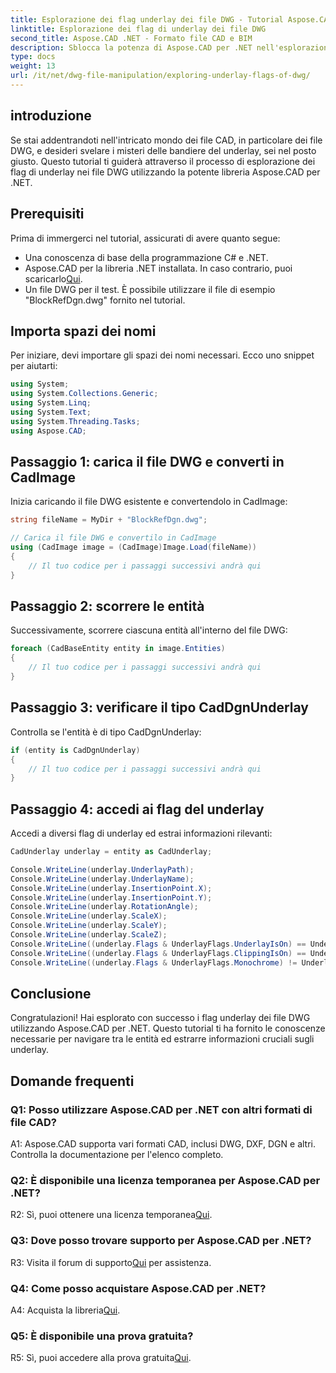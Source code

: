 ```yaml
---
title: Esplorazione dei flag underlay dei file DWG - Tutorial Aspose.CAD
linktitle: Esplorazione dei flag di underlay dei file DWG
second_title: Aspose.CAD .NET - Formato file CAD e BIM
description: Sblocca la potenza di Aspose.CAD per .NET nell'esplorazione dei flag di sottoposizione dei file DWG. Segui la nostra guida passo passo.
type: docs
weight: 13
url: /it/net/dwg-file-manipulation/exploring-underlay-flags-of-dwg/
---
```

## introduzione

Se stai addentrandoti nell'intricato mondo dei file CAD, in particolare dei file DWG, e desideri svelare i misteri delle bandiere del underlay, sei nel posto giusto. Questo tutorial ti guiderà attraverso il processo di esplorazione dei flag di underlay nei file DWG utilizzando la potente libreria Aspose.CAD per .NET.

## Prerequisiti

Prima di immergerci nel tutorial, assicurati di avere quanto segue:

- Una conoscenza di base della programmazione C# e .NET.
-  Aspose.CAD per la libreria .NET installata. In caso contrario, puoi scaricarlo[Qui](https://releases.aspose.com/cad/net/).
- Un file DWG per il test. È possibile utilizzare il file di esempio "BlockRefDgn.dwg" fornito nel tutorial.

## Importa spazi dei nomi

Per iniziare, devi importare gli spazi dei nomi necessari. Ecco uno snippet per aiutarti:

```csharp
using System;
using System.Collections.Generic;
using System.Linq;
using System.Text;
using System.Threading.Tasks;
using Aspose.CAD;

```

## Passaggio 1: carica il file DWG e converti in CadImage

Inizia caricando il file DWG esistente e convertendolo in CadImage:

```csharp
string fileName = MyDir + "BlockRefDgn.dwg";

// Carica il file DWG e convertilo in CadImage
using (CadImage image = (CadImage)Image.Load(fileName))
{
    // Il tuo codice per i passaggi successivi andrà qui
}
```

## Passaggio 2: scorrere le entità

Successivamente, scorrere ciascuna entità all'interno del file DWG:

```csharp
foreach (CadBaseEntity entity in image.Entities)
{
    // Il tuo codice per i passaggi successivi andrà qui
}
```

## Passaggio 3: verificare il tipo CadDgnUnderlay

Controlla se l'entità è di tipo CadDgnUnderlay:

```csharp
if (entity is CadDgnUnderlay)
{
    // Il tuo codice per i passaggi successivi andrà qui
}
```

## Passaggio 4: accedi ai flag del underlay

Accedi a diversi flag di underlay ed estrai informazioni rilevanti:

```csharp
CadUnderlay underlay = entity as CadUnderlay;

Console.WriteLine(underlay.UnderlayPath);
Console.WriteLine(underlay.UnderlayName);
Console.WriteLine(underlay.InsertionPoint.X);
Console.WriteLine(underlay.InsertionPoint.Y);
Console.WriteLine(underlay.RotationAngle);
Console.WriteLine(underlay.ScaleX);
Console.WriteLine(underlay.ScaleY);
Console.WriteLine(underlay.ScaleZ);
Console.WriteLine((underlay.Flags & UnderlayFlags.UnderlayIsOn) == UnderlayFlags.UnderlayIsOn);
Console.WriteLine((underlay.Flags & UnderlayFlags.ClippingIsOn) == UnderlayFlags.ClippingIsOn);
Console.WriteLine((underlay.Flags & UnderlayFlags.Monochrome) != UnderlayFlags.Monochrome);
```

## Conclusione

Congratulazioni! Hai esplorato con successo i flag underlay dei file DWG utilizzando Aspose.CAD per .NET. Questo tutorial ti ha fornito le conoscenze necessarie per navigare tra le entità ed estrarre informazioni cruciali sugli underlay.

## Domande frequenti

### Q1: Posso utilizzare Aspose.CAD per .NET con altri formati di file CAD?

A1: Aspose.CAD supporta vari formati CAD, inclusi DWG, DXF, DGN e altri. Controlla la documentazione per l'elenco completo.

### Q2: È disponibile una licenza temporanea per Aspose.CAD per .NET?

 R2: Sì, puoi ottenere una licenza temporanea[Qui](https://purchase.aspose.com/temporary-license/).

### Q3: Dove posso trovare supporto per Aspose.CAD per .NET?

 R3: Visita il forum di supporto[Qui](https://forum.aspose.com/c/cad/19) per assistenza.

### Q4: Come posso acquistare Aspose.CAD per .NET?

A4: Acquista la libreria[Qui](https://purchase.aspose.com/buy).

### Q5: È disponibile una prova gratuita?

 R5: Sì, puoi accedere alla prova gratuita[Qui](https://releases.aspose.com/).
